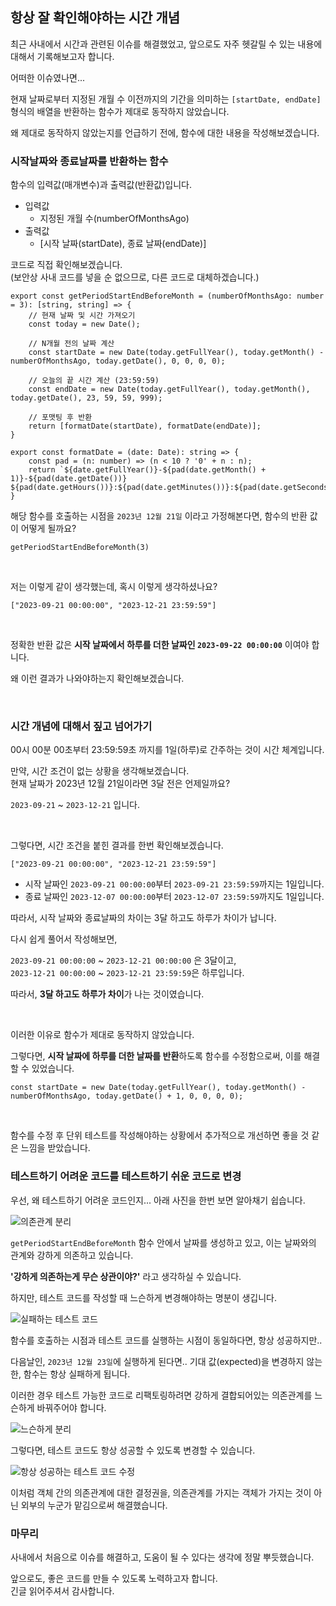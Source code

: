  <div class=markdown-body>

## 항상 잘 확인해야하는 시간 개념

최근 사내에서 시간과 관련된 이슈를 해결했었고, 앞으로도 자주 헷갈릴 수 있는 내용에 대해서 기록해보고자 합니다.

어떠한 이슈였나면...

현재 날짜로부터 지정된 개월 수 이전까지의 기간을 의미하는 `[startDate, endDate]` 형식의 배열을 반환하는 함수가 제대로 동작하지 않았습니다.

왜 제대로 동작하지 않았는지를 언급하기 전에, 함수에 대한 내용을 작성해보겠습니다.


### 시작날짜와 종료날짜를 반환하는 함수

함수의 입력값(매개변수)과 출력값(반환값)입니다.
- 입력값
    - 지정된 개월 수(numberOfMonthsAgo)
- 출력값
    - [시작 날짜(startDate), 종료 날짜(endDate)]

코드로 직접 확인해보겠습니다.  
(보안상 사내 코드를 넣을 순 없으므로, 다른 코드로 대체하겠습니다.)

```
export const getPeriodStartEndBeforeMonth = (numberOfMonthsAgo: number = 3): [string, string] => {
    // 현재 날짜 및 시간 가져오기
    const today = new Date();

    // N개월 전의 날짜 계산
    const startDate = new Date(today.getFullYear(), today.getMonth() - numberOfMonthsAgo, today.getDate(), 0, 0, 0, 0);

    // 오늘의 끝 시간 계산 (23:59:59)
    const endDate = new Date(today.getFullYear(), today.getMonth(), today.getDate(), 23, 59, 59, 999);

    // 포맷팅 후 반환
    return [formatDate(startDate), formatDate(endDate)];
}

export const formatDate = (date: Date): string => {
    const pad = (n: number) => (n < 10 ? '0' + n : n);
    return `${date.getFullYear()}-${pad(date.getMonth() + 1)}-${pad(date.getDate())} ${pad(date.getHours())}:${pad(date.getMinutes())}:${pad(date.getSeconds())}`;
}
```

해당 함수를 호출하는 시점을 `2023년 12월 21일` 이라고 가정해본다면, 함수의 반환 값이 어떻게 될까요?
```
getPeriodStartEndBeforeMonth(3)
```

<br>

저는 이렇게 같이 생각했는데, 혹시 이렇게 생각하셨나요?
```
["2023-09-21 00:00:00", "2023-12-21 23:59:59"]
```
<br>

정확한 반환 값은 **시작 날짜에서 하루를 더한 날짜인 `2023-09-22 00:00:00`** 이여야 합니다.

왜 이런 결과가 나와야하는지 확인해보겠습니다.

<br>

### 시간 개념에 대해서 짚고 넘어가기

00시 00분 00초부터 23:59:59초 까지를 1일(하루)로 간주하는 것이 시간 체계입니다.

만약, 시간 조건이 없는 상황을 생각해보겠습니다.  
현재 날짜가 2023년 12월 21일이라면 3달 전은 언제일까요?

`2023-09-21` ~ `2023-12-21` 입니다. 

<br>

그렇다면, 시간 조건을 붙힌 결과를 한번 확인해보겠습니다.

```
["2023-09-21 00:00:00", "2023-12-21 23:59:59"]
```

- 시작 날짜인 `2023-09-21 00:00:00`부터 `2023-09-21 23:59:59`까지는 1일입니다.
- 종료 날짜인 `2023-12-07 00:00:00`부터 `2023-12-07 23:59:59`까지도 1일입니다.

따라서, 시작 날짜와 종료날짜의 차이는 3달 하고도 하루가 차이가 납니다.

다시 쉽게 풀어서 작성해보면, 

`2023-09-21 00:00:00` ~ `2023-12-21 00:00:00` 은 3달이고,  
`2023-12-21 00:00:00` ~ `2023-12-21 23:59:59`은 하루입니다.

따라서, **3달 하고도 하루가 차이**가 나는 것이였습니다.

<br>

이러한 이유로 함수가 제대로 동작하지 않았습니다.

그렇다면, **시작 날짜에 하루를 더한 날짜를 반환**하도록 함수를 수정함으로써, 이를 해결할 수 있었습니다.

```
const startDate = new Date(today.getFullYear(), today.getMonth() - numberOfMonthsAgo, today.getDate() + 1, 0, 0, 0, 0);
```

<br>
 
함수를 수정 후 단위 테스트를 작성해야하는 상황에서 추가적으로 개선하면 좋을 것 같은 느낌을 받았습니다.

### 테스트하기 어려운 코드를 테스트하기 쉬운 코드로 변경

우선, 왜 테스트하기 어려운 코드인지... 아래 사진을 한번 보면 알아채기 쉽습니다.

![의존관계 분리](https://github.com/hbkuk/Algorithm/assets/109803585/d12300bc-7e68-43d2-898d-7dfdcf9f74f3)

`getPeriodStartEndBeforeMonth` 함수 안에서 날짜를 생성하고 있고, 이는 날짜와의 관계와 강하게 의존하고 있습니다.

**'강하게 의존하는게 무슨 상관이야?'** 라고 생각하실 수 있습니다.

하지만, 테스트 코드를 작성할 때 느슨하게 변경해야하는 명분이 생깁니다.
<br>

![실패하는 테스트 코드](https://github.com/hbkuk/Algorithm/assets/109803585/496ac8fa-528f-4581-bc23-8e8bab96b7e8)

함수를 호출하는 시점과 테스트 코드를 실행하는 시점이 동일하다면, 항상 성공하지만..

다음날인, `2023년 12월 23일`에 실행하게 된다면.. 기대 값(expected)을 변경하지 않는 한, 함수는 항상 실패하게 됩니다.

이러한 경우 테스트 가능한 코드로 리팩토링하려면 강하게 결합되어있는 의존관계를 느슨하게 바꿔주어야 합니다.

![느슨하게 분리](https://github.com/hbkuk/Algorithm/assets/109803585/155bad50-baa2-4afb-8c64-38fff5bb6a2d)

그렇다면, 테스트 코드도 항상 성공할 수 있도록 변경할 수 있습니다.

![항상 성공하는 테스트 코드 수정](https://github.com/hbkuk/Algorithm/assets/109803585/4f62be9d-52e6-4125-b5f5-ad605537aa62)

이처럼 객체 간의 의존관계에 대한 결정권을, 의존관계를 가지는 객체가 가지는 것이 아닌 외부의 누군가 맡김으로써 해결했습니다.

### 마무리

사내에서 처음으로 이슈를 해결하고, 도움이 될 수 있다는 생각에 정말 뿌듯했습니다.

앞으로도, 좋은 코드를 만들 수 있도록 노력하고자 합니다.  
긴글 읽어주셔서 감사합니다.

</div>
